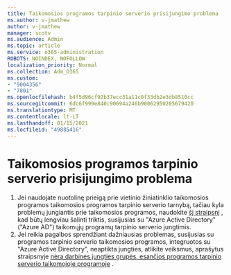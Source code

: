 ```yaml
---
title: Taikomosios programos tarpinio serverio prisijungimo problema
ms.author: v-jmathew
author: v-jmathew
manager: scotv
ms.audience: Admin
ms.topic: article
ms.service: o365-administration
ROBOTS: NOINDEX, NOFOLLOW
localization_priority: Normal
ms.collection: Adm_O365
ms.custom:
- "9004356"
- "7801"
ms.openlocfilehash: b4f5d96cf92b37ecc31a11c0f33db2e3db8510cc
ms.sourcegitcommit: 6dc6f999e840c90694a246b90062950205679420
ms.translationtype: MT
ms.contentlocale: lt-LT
ms.lasthandoff: 01/15/2021
ms.locfileid: "49885416"
---
```

# <a name="app-proxy-connection-issue"></a>Taikomosios programos tarpinio serverio prisijungimo problema

1. Jei naudojate nuotolinę prieigą prie vietinio žiniatinklio taikomosios programos taikomosios programos tarpinio serverio tarnybą, tačiau kyla problemų jungiantis prie taikomosios programos, naudokite [šį straipsnį](https://docs.microsoft.com/azure/active-directory/manage-apps/application-proxy-debug-connectors) , kad būtų lengviau šalinti triktis, susijusias su "Azure Active Directory" ("Azure AD") taikomųjų programų tarpinio serverio jungtimis.
2. Jei reikia pagalbos sprendžiant dažniausias problemas, susijusias su programos tarpinio serverio taikomosios programos, integruotos su "Azure Active Directory", neaptikta jungties, atlikite veiksmus, aprašytus straipsnyje [nėra darbinės jungties grupės, esančios programos tarpinio serverio taikomojoje programoje](https://docs.microsoft.com/azure/active-directory/application-proxy-connectivity-no-working-connector) .
